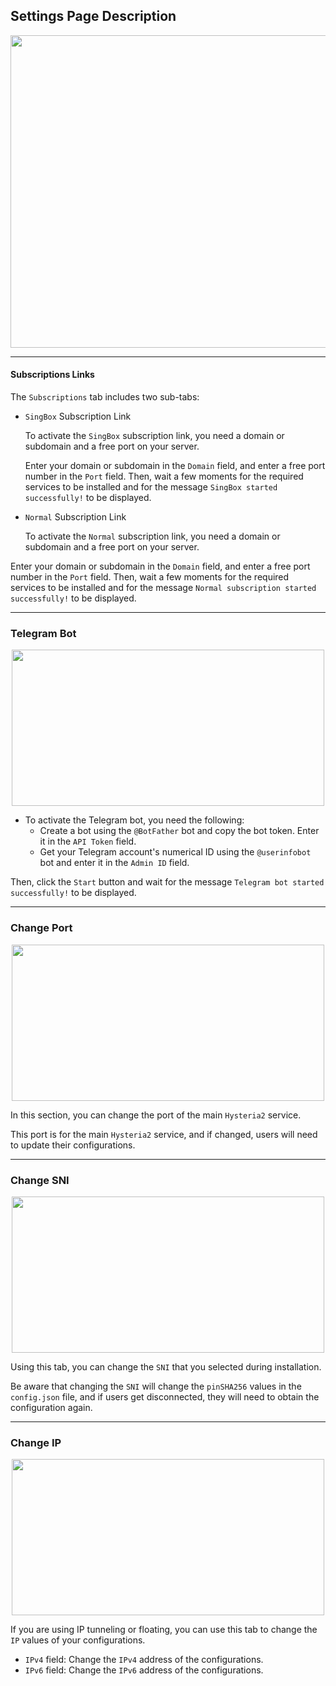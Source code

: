 ## Settings Page Description

<p align="center">
 <img src="https://github.com/user-attachments/assets/d125f1d9-4d79-4685-bc96-0d5a0eba7422" width="700" height="500">
</p>

---

#### Subscriptions Links

The `Subscriptions` tab includes two sub-tabs:

-   `SingBox` Subscription Link

    To activate the `SingBox` subscription link, you need a domain or subdomain and a free port on your server.

    Enter your domain or subdomain in the `Domain` field, and enter a free port number in the `Port` field. Then, wait a few moments for the required services to be installed and for the message `SingBox started successfully!` to be displayed.

-   `Normal` Subscription Link

    To activate the `Normal` subscription link, you need a domain or subdomain and a free port on your server.

   Enter your domain or subdomain in the `Domain` field, and enter a free port number in the `Port` field. Then, wait a few moments for the required services to be installed and for the message  `Normal subscription started successfully!` to be displayed.

---

### Telegram Bot

<p align="center">
 <img src="https://github.com/user-attachments/assets/3895c879-a1b9-4f91-be28-a0a3c202ec76" width="500" height="250">
</p>

-   To activate the Telegram bot, you need the following:
    -   Create a bot using the `@BotFather` bot and copy the bot token. Enter it in the `API Token` field.
    -   Get your Telegram account's numerical ID using the `@userinfobot` bot and enter it in the `Admin ID` field.

Then, click the `Start` button and wait for the message `Telegram bot started successfully!` to be displayed.

---

### Change Port

<p align="center">
 <img src="https://github.com/user-attachments/assets/9dbcea87-1bf8-4e7f-aa7c-6f1aa2f62c50" width="500" height="250">
</p>

In this section, you can change the port of the main `Hysteria2` service.

This port is for the main `Hysteria2` service, and if changed, users will need to update their configurations.

---

### Change SNI

<p align="center">
 <img src="https://github.com/user-attachments/assets/d827da74-a8cb-4323-aa42-dfbbb599834b" width="500" height="250">
</p>

Using this tab, you can change the `SNI` that you selected during installation.

Be aware that changing the `SNI` will change the `pinSHA256` values in the `config.json` file, and if users get disconnected, they will need to obtain the configuration again.

---

### Change IP

<p align="center">
 <img src="https://github.com/user-attachments/assets/b19f2ca7-23e6-4f9c-b424-1e6c5bc5ce30" width="500" height="250">
</p>

If you are using IP tunneling or floating, you can use this tab to change the `IP` values of your configurations.

-   `IPv4` field: Change the `IPv4` address of the configurations.
-   `IPv6` field: Change the `IPv6` address of the configurations.